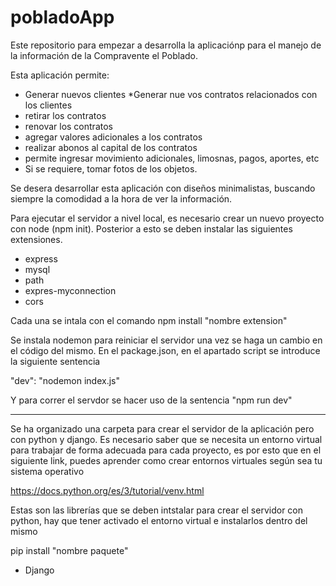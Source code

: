 # pobladoApp
Este repositorio para empezar a desarrolla la aplicaciónp para el manejo de la información de la Compravente el Poblado. 

Esta aplicación permite: 
* Generar nuevos clientes
*Generar nue vos contratos relacionados con los clientes
* retirar los contratos
* renovar los contratos
* agregar valores adicionales a los contratos
* realizar abonos al capital de los contratos
* permite ingresar movimiento adicionales, limosnas, pagos, aportes, etc
* Si se requiere, tomar fotos de los objetos. 

Se desera desarrollar esta aplicación con diseños minimalistas, buscando siempre la comodidad a la hora de ver la información. 

Para ejecutar el servidor a nivel local, es necesario crear un nuevo proyecto con node (npm init). Posterior a esto se deben instalar las siguientes extensiones. 

* express
* mysql 
* path 
* expres-myconnection
* cors

Cada una se intala con el comando npm install "nombre extension"

Se instala nodemon para reiniciar el servidor una vez se haga un cambio en el código del mismo. 
En el package.json, en el apartado script se introduce la siguiente sentencia

"dev": "nodemon index.js"

Y para correr el servdor se hacer uso de la sentencia "npm run dev"


---------  

Se ha organizado una carpeta para crear el servidor de la aplicación pero con python y django. Es necesario saber que se necesita un entorno virtual para trabajar de forma adecuada para cada proyecto, es por esto que en el siguiente link, puedes aprender como crear entornos virtuales según sea tu sistema operativo

https://docs.python.org/es/3/tutorial/venv.html

Estas son las librerías que se deben intstalar para crear el servidor con python, hay que tener activado el entorno virtual e instalarlos dentro del mismo

pip install "nombre paquete"

* Django
